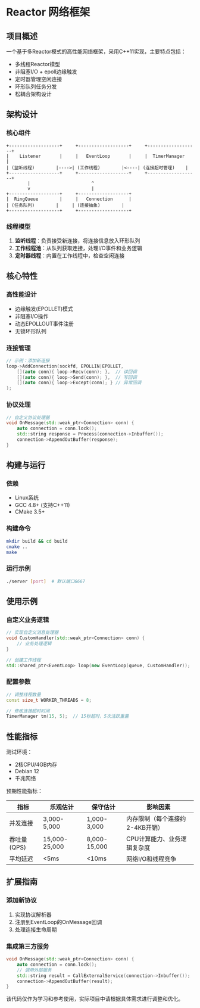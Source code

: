 # Reactor 网络框架

## 项目概述

一个基于多Reactor模式的高性能网络框架，采用C++11实现，主要特点包括：

- 多线程Reactor模型
- 非阻塞I/O + epoll边缘触发
- 定时器管理空闲连接
- 环形队列任务分发
- 松耦合架构设计

## 架构设计

### 核心组件

```
+-------------------+     +-------------------+     +-------------------+
|    Listener       |     |   EventLoop       |     |  TimerManager     |
| (监听线程)        |---->| (工作线程)        |<----| (连接超时管理)    |
+-------------------+     +-------------------+     +-------------------+
        |                       ^
        v                       |
+-------------------+     +-------------------+
|  RingQueue        |     |   Connection      |
| (任务队列)        |     | (连接抽象)        |
+-------------------+     +-------------------+
```

### 线程模型

1. **监听线程**：负责接受新连接，将连接信息放入环形队列
2. **工作线程池**：从队列获取连接，处理I/O事件和业务逻辑
3. **定时器线程**：内置在工作线程中，检查空闲连接

## 核心特性

### 高性能设计
- 边缘触发(EPOLLET)模式
- 非阻塞I/O操作
- 动态EPOLLOUT事件注册
- 无锁环形队列

### 连接管理
```cpp
// 示例：添加新连接
loop->AddConnection(sockfd, EPOLLIN|EPOLLET,
    [](auto conn){ loop->Recv(conn); },  // 读回调
    [](auto conn){ loop->Send(conn); },  // 写回调
    [](auto conn){ loop->Except(conn); } // 异常回调
);
```

### 协议处理
```cpp
// 自定义协议处理器
void OnMessage(std::weak_ptr<Connection> conn) {
    auto connection = conn.lock();
    std::string response = Process(connection->Inbuffer());
    connection->AppendOutBuffer(response);
}
```

## 构建与运行

### 依赖
- Linux系统
- GCC 4.8+ (支持C++11)
- CMake 3.5+

### 构建命令
```bash
mkdir build && cd build
cmake ..
make
```

### 运行示例
```bash
./server [port]  # 默认端口6667
```

## 使用示例

### 自定义业务逻辑
```cpp
// 实现自定义消息处理器
void CustomHandler(std::weak_ptr<Connection> conn) {
    // 业务处理逻辑
}

// 创建工作线程
std::shared_ptr<EventLoop> loop(new EventLoop(queue, CustomHandler));
```

### 配置参数
```cpp
// 调整线程数量
const size_t WORKER_THREADS = 8;  

// 修改连接超时时间
TimerManager tm(15, 5);  // 15秒超时，5次活跃重置
```

## 性能指标

测试环境：
- 2核CPU/4GB内存
- Debian 12
- 千兆网络

预期性能指标：

| 指标            | 乐观估计 | 保守估计 | 影响因素                  |
|----------------|---------|---------|-------------------------|
| 并发连接        | 3,000-5,000 | 1,000-3,000 | 内存限制（每个连接约2-4KB开销）|
| 吞吐量(QPS)     | 15,000-25,000 | 8,000-15,000 | CPU计算能力、业务逻辑复杂度 |
| 平均延迟        | <5ms    | <10ms   | 网络I/O和线程竞争          |

## 扩展指南

### 添加新协议
1. 实现协议解析器
2. 注册到EventLoop的OnMessage回调
3. 处理连接生命周期

### 集成第三方服务
```cpp
void OnMessage(std::weak_ptr<Connection> conn) {
    auto connection = conn.lock();
    // 调用外部服务
    std::string result = CallExternalService(connection->Inbuffer());
    connection->AppendOutBuffer(result);
}
```

该代码仅作为学习和参考使用，实际项目中请根据具体需求进行调整和优化。
